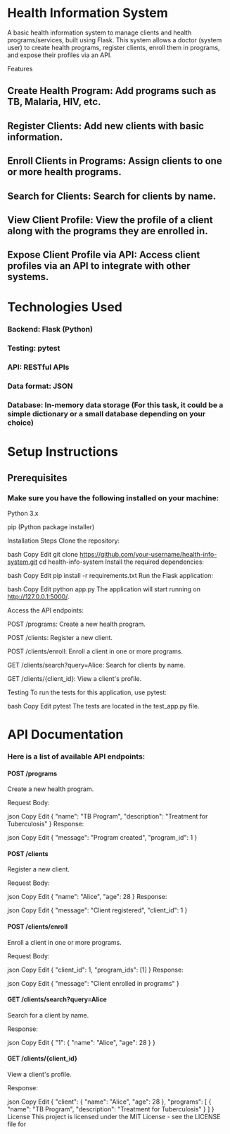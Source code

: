 # Health Information System
A basic health information system to manage clients and health programs/services, built using Flask. This system allows a doctor (system user) to create health programs, register clients, enroll them in programs, and expose their profiles via an API.

Features
## Create Health Program: Add programs such as TB, Malaria, HIV, etc.

## Register Clients: Add new clients with basic information.

## Enroll Clients in Programs: Assign clients to one or more health programs.

## Search for Clients: Search for clients by name.

## View Client Profile: View the profile of a client along with the programs they are enrolled in.

## Expose Client Profile via API: Access client profiles via an API to integrate with other systems.

# Technologies Used
### Backend: Flask (Python)

### Testing: pytest

### API: RESTful APIs

### Data format: JSON

### Database: In-memory data storage (For this task, it could be a simple dictionary or a small database depending on your choice)

# Setup Instructions
## Prerequisites
### Make sure you have the following installed on your machine:

Python 3.x

pip (Python package installer)

Installation Steps
Clone the repository:

bash
Copy
Edit
git clone https://github.com/your-username/health-info-system.git
cd health-info-system
Install the required dependencies:

bash
Copy
Edit
pip install -r requirements.txt
Run the Flask application:

bash
Copy
Edit
python app.py
The application will start running on http://127.0.0.1:5000/.

Access the API endpoints:

POST /programs: Create a new health program.

POST /clients: Register a new client.

POST /clients/enroll: Enroll a client in one or more programs.

GET /clients/search?query=Alice: Search for clients by name.

GET /clients/{client_id}: View a client's profile.

Testing
To run the tests for this application, use pytest:

bash
Copy
Edit
pytest
The tests are located in the test_app.py file.

# API Documentation
### Here is a list of available API endpoints:

#### POST /programs
Create a new health program.

Request Body:

json
Copy
Edit
{
  "name": "TB Program",
  "description": "Treatment for Tuberculosis"
}
Response:

json
Copy
Edit
{
  "message": "Program created",
  "program_id": 1
}
#### POST /clients
Register a new client.

Request Body:

json
Copy
Edit
{
  "name": "Alice",
  "age": 28
}
Response:

json
Copy
Edit
{
  "message": "Client registered",
  "client_id": 1
}
#### POST /clients/enroll
Enroll a client in one or more programs.

Request Body:

json
Copy
Edit
{
  "client_id": 1,
  "program_ids": [1]
}
Response:

json
Copy
Edit
{
  "message": "Client enrolled in programs"
}
#### GET /clients/search?query=Alice
Search for a client by name.

Response:

json
Copy
Edit
{
  "1": {
    "name": "Alice",
    "age": 28
  }
}
#### GET /clients/{client_id}
View a client's profile.

Response:

json
Copy
Edit
{
  "client": {
    "name": "Alice",
    "age": 28
  },
  "programs": [
    {
      "name": "TB Program",
      "description": "Treatment for Tuberculosis"
    }
  ]
}
License
This project is licensed under the MIT License - see the LICENSE file for 

